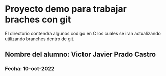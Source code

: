 # Proyecto demo para trabajar braches con git

El directorio contendra algunos codigo en C los cuales 
se iran actualizando utilizando branches dentro de git. 

## Nombre del alumno: Victor Javier Prado Castro

### Fecha: 10-oct-2022